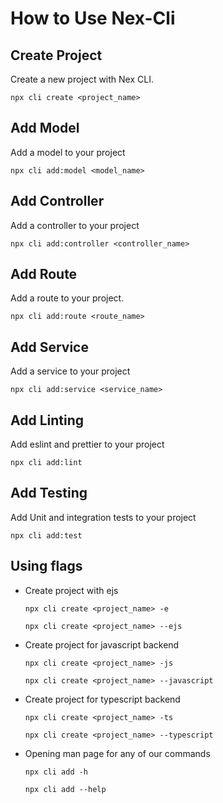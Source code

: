 # How to Use Nex-Cli

## Create Project

Create a new project with Nex CLI.

```
npx cli create <project_name>

```

## Add Model

Add a model to your project

```
npx cli add:model <model_name>

```

## Add Controller

Add a controller to your project

```
npx cli add:controller <controller_name>

```

## Add Route

Add a route to your project.

```
npx cli add:route <route_name>

```

## Add Service

Add a service to your project

```
npx cli add:service <service_name>

```

## Add Linting
Add eslint and prettier to your project

```
npx cli add:lint
```
## Add Testing
Add Unit and integration tests to your project

```
npx cli add:test
```

## Using flags

* Create project with ejs

  ```
  npx cli create <project_name> -e
  ```
  ```
  npx cli create <project_name> --ejs
  ```

* Create project for javascript backend 

  ```
  npx cli create <project_name> -js
  ```
  ```
  npx cli create <project_name> --javascript
  ```

* Create project for typescript backend 
  ```
  npx cli create <project_name> -ts
  ```
  ```
  npx cli create <project_name> --typescript
  ```

* Opening man page for any of our commands
  ```
  npx cli add -h
  ```
  ```
  npx cli add --help
  ```
